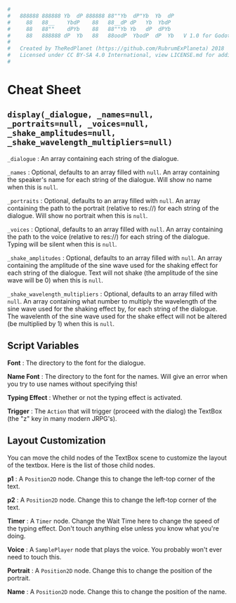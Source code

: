 ```python
#
#   888888 888888 Yb  dP 888888 88""Yb  dP"Yb  Yb  dP
#     88   88__    YbdP    88   88__dP dP   Yb  YbdP
#     88   88""    dPYb    88   88""Yb Yb   dP  dPYb
#     88   888888 dP  Yb   88   88oodP  YbodP  dP  Yb   V 1.0 for Godot 2.1.4
#
#   Created by TheRedPlanet (https://github.com/RubrumExPlaneta) 2018
#   Licensed under CC BY-SA 4.0 International, view LICENSE.md for additional info
#
```

# Cheat Sheet

## `display(_dialogue, _names=null, _portraits=null, _voices=null, _shake_amplitudes=null, _shake_wavelength_multipliers=null)`

`_dialogue` : An array containing each string of the dialogue.

`_names` : Optional, defaults to an array filled with `null`. An array containing the speaker's name for each string of the dialogue. Will show no name when this is `null`.

`_portraits` : Optional, defaults to an array filled with `null`. An array containing the path to the portrait (relative to res://) for each string of the dialogue. Will show no portrait when this is `null`.

`_voices` : Optional, defaults to an array filled with `null`. An array containing the path to the voice (relative to res://) for each string of the dialogue. Typing will be silent when this is `null`.

`_shake_amplitudes` : Optional, defaults to an array filled with `null`. An array containing the amplitude of the sine wave used for the shaking effect for each string of the dialogue. Text will not shake (the amplitude of the sine wave will be 0) when this is `null`.

`_shake_wavelength_multipliers` : Optional, defaults to an array filled with `null`. An array containing what number to multiply the wavelength of the sine wave used for the shaking effect by, for each string of the dialogue. The wavelenth of the sine wave used for the shake effect will not be altered (be multiplied by 1) when this is `null`.

## Script Variables

**Font** : The directory to the font for the dialogue.

**Name Font** : The directory to the font for the names. Will give an error when you try to use names without specifying this!

**Typing Effect** : Whether or not the typing effect is activated.

**Trigger** : The `Action` that will trigger (proceed with the dialog) the TextBox (the "z" key in many modern JRPG's).


## Layout Customization

You can move the child nodes of the TextBox scene to customize the layout of the textbox. Here is the list of those child nodes.

**p1** : A `Position2D` node. Change this to change the left-top corner of the text.

**p2** : A `Position2D` node. Change this to change the left-top corner of the text.

**Timer** : A `Timer` node. Change the Wait Time here to change the speed of the typing effect. Don't touch anything else unless you know what you're doing.

**Voice** : A `SamplePlayer` node that plays the voice. You probably won't ever need to touch this.

**Portrait** : A `Position2D` node. Change this to change the position of the portrait.

**Name** : A `Position2D` node. Change this to change the position of the name.
